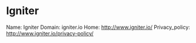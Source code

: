 
# Igniter

Name: Igniter
Domain: igniter.io
Home: http://www.igniter.io/
Privacy_policy: http://www.igniter.io/privacy-policy/
